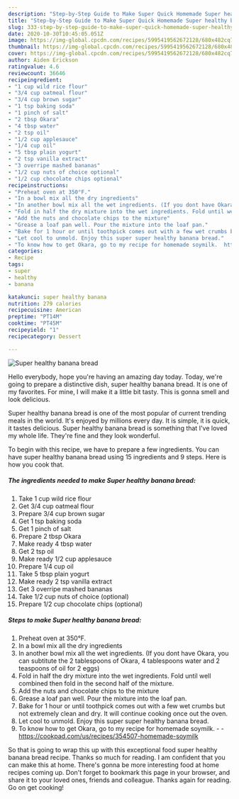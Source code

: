 ```yaml
---
description: "Step-by-Step Guide to Make Super Quick Homemade Super healthy banana bread"
title: "Step-by-Step Guide to Make Super Quick Homemade Super healthy banana bread"
slug: 333-step-by-step-guide-to-make-super-quick-homemade-super-healthy-banana-bread
date: 2020-10-30T10:45:05.051Z
image: https://img-global.cpcdn.com/recipes/5995419562672128/680x482cq70/super-healthy-banana-bread-recipe-main-photo.jpg
thumbnail: https://img-global.cpcdn.com/recipes/5995419562672128/680x482cq70/super-healthy-banana-bread-recipe-main-photo.jpg
cover: https://img-global.cpcdn.com/recipes/5995419562672128/680x482cq70/super-healthy-banana-bread-recipe-main-photo.jpg
author: Aiden Erickson
ratingvalue: 4.6
reviewcount: 36646
recipeingredient:
- "1 cup wild rice flour"
- "3/4 cup oatmeal flour"
- "3/4 cup brown sugar"
- "1 tsp baking soda"
- "1 pinch of salt"
- "2 tbsp Okara"
- "4 tbsp water"
- "2 tsp oil"
- "1/2 cup applesauce"
- "1/4 cup oil"
- "5 tbsp plain yogurt"
- "2 tsp vanilla extract"
- "3 overripe mashed bananas"
- "1/2 cup nuts of choice optional"
- "1/2 cup chocolate chips optional"
recipeinstructions:
- "Preheat oven at 350°F."
- "In a bowl mix all the dry ingredients"
- "In another bowl mix all the wet ingredients. (If you dont have Okara, you can subtitute the 2 tablespoons of Okara, 4 tablespoons water and 2 teaspoons of oil for 2 eggs)"
- "Fold in half the dry mixture into the wet ingredients. Fold until well combined then fold in the second half of the mixture."
- "Add the nuts and chocolate chips to the mixture"
- "Grease a loaf pan well. Pour the mixture into the loaf pan."
- "Bake for 1 hour or until toothpick comes out with a few wet crumbs but not extremely clean and dry. It will continue cooking once out the oven."
- "Let cool to unmold. Enjoy this super super healthy banana bread."
- "To know how to get Okara, go to my recipe for homemade soymilk.  https://cookpad.com/us/recipes/354507-homemade-soymilk"
categories:
- Recipe
tags:
- super
- healthy
- banana

katakunci: super healthy banana 
nutrition: 279 calories
recipecuisine: American
preptime: "PT14M"
cooktime: "PT45M"
recipeyield: "1"
recipecategory: Dessert

---
```



![Super healthy banana bread](https://img-global.cpcdn.com/recipes/5995419562672128/680x482cq70/super-healthy-banana-bread-recipe-main-photo.jpg)

Hello everybody, hope you're having an amazing day today. Today, we're going to prepare a distinctive dish, super healthy banana bread. It is one of my favorites. For mine, I will make it a little bit tasty. This is gonna smell and look delicious.

Super healthy banana bread is one of the most popular of current trending meals in the world. It's enjoyed by millions every day. It is simple, it is quick, it tastes delicious. Super healthy banana bread is something that I've loved my whole life. They're fine and they look wonderful.




To begin with this recipe, we have to prepare a few ingredients. You can have super healthy banana bread using 15 ingredients and 9 steps. Here is how you cook that.

<!--inarticleads1-->

##### The ingredients needed to make Super healthy banana bread:

1. Take 1 cup wild rice flour
1. Get 3/4 cup oatmeal flour
1. Prepare 3/4 cup brown sugar
1. Get 1 tsp baking soda
1. Get 1 pinch of salt
1. Prepare 2 tbsp Okara
1. Make ready 4 tbsp water
1. Get 2 tsp oil
1. Make ready 1/2 cup applesauce
1. Prepare 1/4 cup oil
1. Take 5 tbsp plain yogurt
1. Make ready 2 tsp vanilla extract
1. Get 3 overripe mashed bananas
1. Take 1/2 cup nuts of choice (optional)
1. Prepare 1/2 cup chocolate chips (optional)




<!--inarticleads2-->

##### Steps to make Super healthy banana bread:

1. Preheat oven at 350°F.
1. In a bowl mix all the dry ingredients
1. In another bowl mix all the wet ingredients. (If you dont have Okara, you can subtitute the 2 tablespoons of Okara, 4 tablespoons water and 2 teaspoons of oil for 2 eggs)
1. Fold in half the dry mixture into the wet ingredients. Fold until well combined then fold in the second half of the mixture.
1. Add the nuts and chocolate chips to the mixture
1. Grease a loaf pan well. Pour the mixture into the loaf pan.
1. Bake for 1 hour or until toothpick comes out with a few wet crumbs but not extremely clean and dry. It will continue cooking once out the oven.
1. Let cool to unmold. Enjoy this super super healthy banana bread.
1. To know how to get Okara, go to my recipe for homemade soymilk. -  - https://cookpad.com/us/recipes/354507-homemade-soymilk




So that is going to wrap this up with this exceptional food super healthy banana bread recipe. Thanks so much for reading. I am confident that you can make this at home. There's gonna be more interesting food at home recipes coming up. Don't forget to bookmark this page in your browser, and share it to your loved ones, friends and colleague. Thanks again for reading. Go on get cooking!
